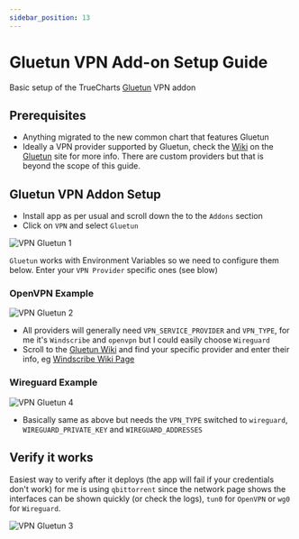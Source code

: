 ```yaml
---
sidebar_position: 13
---
```

# Gluetun VPN Add-on Setup Guide

Basic setup of the TrueCharts [Gluetun](https://github.com/qdm12/gluetun/) VPN addon

## Prerequisites

- Anything migrated to the new common chart that features Gluetun
- Ideally a VPN provider supported by Gluetun, check the [Wiki](https://github.com/qdm12/gluetun/wiki) on the [Gluetun](https://github.com/qdm12/gluetun/) site for more info. There are custom providers but that is beyond the scope of this guide.

## Gluetun VPN Addon Setup

- Install app as per usual and scroll down the to the `Addons` section
- Click on `VPN` and select `Gluetun`

![VPN Gluetun 1](img/Gluetun-VPN1.png)

`Gluetun` works with Environment Variables so we need to configure them below. Enter your `VPN Provider` specific ones (see blow)

### OpenVPN Example

![VPN Gluetun 2](img/Gluetun-VPN2.png)

- All providers will generally need `VPN_SERVICE_PROVIDER` and `VPN_TYPE`, for me it's `Windscribe` and `openvpn` but I could easily choose `Wireguard`
- Scroll to the [Gluetun Wiki](https://github.com/qdm12/gluetun/wiki) and find your specific provider and enter their info, eg [Windscribe Wiki Page](
https://github.com/qdm12/gluetun/wiki/Windscribe)

### Wireguard Example

![VPN Gluetun 4](img/Gluetun-VPN4.png)

- Basically same as above but needs the `VPN_TYPE` switched to `wireguard`, `WIREGUARD_PRIVATE_KEY` and `WIREGUARD_ADDRESSES`
## Verify it works

Easiest way to verify after it deploys (the app will fail if your credentials don't work) for me is using `qbittorrent` since the network page shows the interfaces can be shown quickly (or check the logs), `tun0` for `OpenVPN` or `wg0` for `Wireguard`.

![VPN Gluetun 3](img/Gluetun-VPN3.png)
